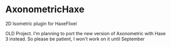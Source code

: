 AxonometricHaxe
===============

2D Isometric plugin for HaxeFlixel


OLD Project. I'm planning to port the new version of Axonometric with Haxe 3 instead. So please be patient, I won't work on it until September
